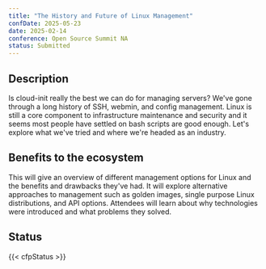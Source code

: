 ```yaml
---
title: "The History and Future of Linux Management"
confDate: 2025-05-23
date: 2025-02-14
conference: Open Source Summit NA
status: Submitted
---
```


## Description

Is cloud-init really the best we can do for managing servers? We've gone through a long history of SSH, webmin, and config management. Linux is still a core component to infrastructure maintenance and security and it seems most people have settled on bash scripts are good enough. Let's explore what we've tried and where we're headed as an industry.

## Benefits to the ecosystem

This will give an overview of different management options for Linux and the benefits and drawbacks they've had. It will explore alternative approaches to management such as golden images, single purpose Linux distributions, and API options. Attendees will learn about why technologies were introduced and what problems they solved.

## Status

{{< cfpStatus >}}
